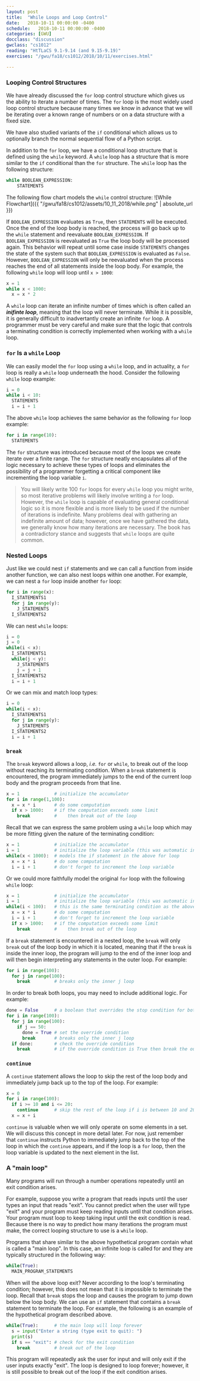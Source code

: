 ```yaml
---
layout: post
title:  "While Loops and Loop Control"
date:   2018-10-11 00:00:00 -0400
schedule:   2018-10-11 00:00:00 -0400
categories: [GWU]
docclass: "discussion"
gwclass: "cs1012"
reading: "HtTLaCS 9.1-9.14 (and 9.15-9.19)"
exercises: "/gwu/fa18/cs1012/2018/10/11/exercises.html"

---
```

<head>
  <link href="/css/syntax.css" rel="stylesheet">
</head>

### Looping Control Structures
We have already discussed the ```for``` loop control structure which gives us the ability to iterate a number of times.  The ```for``` loop is the most widely used loop control structure because many times we know in advance that we will be iterating over a known range of numbers or on a data structure with a fixed size.

We have also studied variants of the ```if``` conditional which allows us to optionally branch the normal sequential flow of a Python script.

In addition to the ```for``` loop, we have a conditional loop structure that is defined using the ```while``` keyword.  A ```while``` loop has a structure that is more similar to the ```if``` conditional than the ```for``` structure.  The ```while``` loop has the following structure:
```python
while BOOLEAN_EXPRESSION:
    STATEMENTS
```

The following flow chart models the ```while``` control structure:
![While Flowchart]({{ "/gwu/fa18/cs1012/assets/10_11_2018/while.png" | absolute_url }})


If ```BOOLEAN_EXPRESSION``` evaluates as ```True```, then ```STATEMENTS``` will be executed.  Once the end of the loop body is reached, the process will go back up to the ```while``` statement and reevaluate ```BOOLEAN_EXPRESSION```.  If ```BOOLEAN_EXPRESSION``` is reevaluated as ```True``` the loop body will be processed again.  This behavior will repeat until some case inside ```STATEMENTS``` changes the state of the system such that ```BOOLEAN_EXPRESSION``` is evaluated as ```False```.  However, ```BOOLEAN_EXPRESSION``` will only be reevaluated when the process reaches the end of all statements inside the loop body.  For example, the following ```while``` loop will loop until ```x > 1000```:

```python
x = 1
while x < 1000:
  x = x * 2
```

A ```while``` loop can iterate an infinite number of times which is often called an _**inifinte loop**_, meaning that the loop will never terminate.  While it is possible, it is generally difficult to inadvertantly create an infinite ```for``` loop.  A programmer must be very careful and make sure that the logic that controls a terminating condition is correctly implemented when working with a ```while``` loop.

### ```for``` Is a ```while``` Loop
We can easily model the ```for``` loop using a ```while``` loop, and in actuality, a ```for``` loop is really a ```while``` loop underneath the hood.  Consider the following ```while``` loop example:

```python
i = 0
while i < 10:
  STATEMENTS
  i = i + 1
```
The above ```while``` loop achieves the same behavior as the following ```for``` loop example:
```python
for i in range(10):
  STATEMENTS
```
The ```for``` structure was introduced because most of the loops we create iterate over a finite range.  The ```for``` structure neatly encapsulates all of the logic necessary to achieve these types of loops and eliminates the possibility of a programmer forgetting a critical component like incrementing the loop variable ```i```.

> You will likely write 100 ```for``` loops for every ```while``` loop you might write, so most iterative problems will likely involve writing a ```for``` loop.  However, the ```while``` loop is capable of evaluating general conditional logic so it is more flexible and is more likely to be used if the number of iterations is indefinite.  Many problems deal with gathering an indefinite amount of data; however, once we have gathered the data, we generally know how many iterations are necessary.  The book has a contradictory stance and suggests that ```while``` loops are quite common.

### Nested Loops
Just like we could nest ```if``` statements and we can call a function from inside another function, we can also nest loops within one another.  For example, we can nest a ```for``` loop inside another ```for``` loop:

```python
for i in range(x):
  I_STATEMENTS1
  for j in range(y):
    J_STATEMENTS
  I_STATEMENTS2
```
We can nest ```while``` loops:
```python
i = 0
j = 0
while(i < x):
  I_STATEMENTS1
  while(j < y):
    J_STATEMENTS
    j = j + 1
  I_STATEMENTS2
  i = i + 1
```
Or we can mix and match loop types:
```python
i = 0
while(i < x):
  I_STATEMENTS1
  for j in range(y):
    J_STATEMENTS
  I_STATEMENTS2
  i = i + 1
```


### ```break```
The ```break``` keyword allows a loop, _i.e._ ```for``` or ```while```, to break out of the loop without reaching its terminating condition.  When a ```break``` statement is encountered, the program immediately jumps to the end of the current loop body and the program proceeds from that line.

```python
x = 1             # initialize the accumulator
for i in range(1,100):
  x = x * i       # do some computation
  if x > 1000:    # if the computation exceeds some limit
    break         #    then break out of the loop
```
Recall that we can express the same problem using a ```while``` loop which may be more fitting given the nature of the terminating condition:
```python
x = 1             # initialize the accumulator
i = 1             # initialize the loop variable (this was automatic in the for loop)
while(x < 1000):  # models the if statement in the above for loop
  x = x * i       # do some computation
  i = i + 1       # don't forget to increment the loop variable
```
Or we could more faithfully model the original ```for``` loop with the following ```while``` loop:
```python
x = 1             # initialize the accumulator
i = 1             # initialize the loop variable (this was automatic in the for loop)
while(i < 100):   # this is the same terminating condition as the above for loop
  x = x * i       # do some computation
  i = i + 1       # don't forget to increment the loop variable
  if x > 1000:    # if the computation exceeds some limit
    break         #    then break out of the loop
```

If a ```break``` statement is encountered in a nested loop, the ```break``` will only ```break``` out of the loop body in which it is located, meaning that if the ```break``` is inside the inner loop, the program will jump to the end of the inner loop and will then begin interpreting any statements in the outer loop.  For example:

```python
for i in range(100):
  for j in range(100):
    break         # breaks only the inner j loop
```

In order to break both loops, you may need to include additional logic.  For example:
```python
done = False      # a boolean that overrides the stop condition for both loops
for i in range(100):
  for j in range(100):
    if j == 50:
      done = True # set the override condition
      break       # breaks only the inner j loop
  if done:        # check the override condition
    break         # if the override condition is True then break the outer i loop
```

### ```continue```
A ```continue``` statement allows the loop to skip the rest of the loop body and immediately jump back up to the top of the loop.  For example:
```python
x = 0
for i in range(100):
  if i >= 10 and i <= 20:
    continue      # skip the rest of the loop if i is between 10 and 20
  x = x + i
```

```continue``` is valuable when we will only operate on some elements in a set.  We will discuss this concept in more detail later.  For now, just remember that ```continue``` instructs Python to immediately jump back to the top of the loop in which the ```continue``` appears, and if the loop is a ```for``` loop, then the loop variable is updated to the next element in the list.

### A "main loop"
Many programs will run through a number operations repeatedly until an exit condition arises.

For example, suppose you write a program that reads inputs until the user types an input that reads "exit".  You cannot predict when the user will type "exit" and your program must keep reading inputs until that condition arises.  Your program must loop to keep taking input until the exit condition is read.  Because there is no way to predict how many iterations the program must make, the correct looping structure to use is a ```while``` loop.

Programs that share similar to the above hypothetical program contain what is called a "main loop".  In this case, an infinite loop is called for and they are typically structured in the following way:
```python
while(True):
  MAIN_PROGRAM_STATEMENTS
```

When will the above loop exit?  Never according to the loop's terminating condition; however, this does not mean that it is impossible to terminate the loop.  Recall that ```break``` stops the loop and causes the program to jump down below the loop body.  We can use an ```if``` statement that contains a ```break``` statement to terminate the loop.  For example, the following is an example of the hypothetical program described above.

```python
while(True):      # the main loop will loop forever
  s = input("Enter a string (type exit to quit): ")
  print(s)
  if s == "exit": # check for the exit condition
    break         # break out of the loop
```

This program will repeatedly ask the user for input and will only exit if the user inputs exactly "exit".  The loop is designed to loop forever; however, it is still possible to break out of the loop if the exit condition arises.
